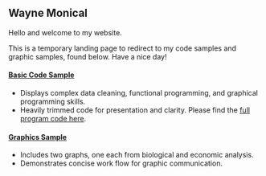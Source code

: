 ## Wayne Monical

Hello and welcome to my website. 

This is a temporary landing page to redirect to my code samples and graphic samples, found below. Have a nice day!


#### [Basic Code Sample](https://rawcdn.githack.com/waynemonical/waynemonical.github.io/21c9be7053d5a740af41d9d14316dafce70eb965/BasicCodeSample/Code-Sample-Notebook-2.html)

- Displays complex data cleaning, functional programming, and graphical programming skills. 
- Heavily trimmed code for presentation and clarity. Please find the [full program code here](https://rawcdn.githack.com/waynemonical/waynemonical.github.io/21c9be7053d5a740af41d9d14316dafce70eb965/BasicCodeSample/W%20Monical%20Code%20Sample.html).


#### [Graphics Sample](https://rawcdn.githack.com/waynemonical/waynemonical.github.io/21c9be7053d5a740af41d9d14316dafce70eb965/GraphicsHighlight/graphics.highlight.html)

- Includes two graphs, one each from biological and economic analysis. 
- Demonstrates concise work flow for graphic communication.
